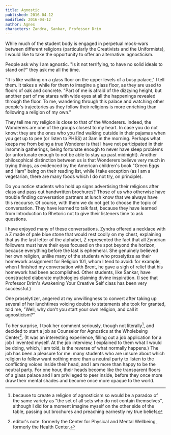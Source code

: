 ```yaml
---
title: Agnostic
published: 2016-04-12
modified: 2016-04-12
author: Agnes
characters: Zandra, Sankar, Professor Drim
---
```


While much of the student body is engaged in perpetual mock-wars between different religions (particularly the Creativists and the Uniformists), I would like to take the opportunity to offer an alternative: agnosticism.

People ask why I am agnostic. "Is it not terrifying, to have no solid ideals to stand on?" they ask me all the time.

<!--more-->

"It is like walking on a glass floor on the upper levels of a busy palace," I tell them. It takes a while for them to imagine a glass floor, as they are used to floors of oak and concrete. "Part of me is afraid of the dizzying height, but another part of me stares with wide eyes at all the happenings revealed through the floor. To me, wandering through this palace and watching other people's trajectories as they follow their religions is more enriching than following a religion of my own."

They tell me my religion is close to that of the Wonderers. Indeed, the Wonderers are one of the groups closest to my heart. In case you do not know: they are the ones who you find walking outside in their pajamas when you get up to pee (or listen to PHSS) at 3am in the morning. Perhaps what keeps me from being a true Wonderer is that I have not participated in their insomnia gatherings, being fortunate enough to never have sleep problems (or unfortunate enough to not be able to stay up past midnight). Another philosophical distinction between us is that Wonderers believe very much in trying things, as evidenced by the American children's book "Green Eggs and Ham" being on their reading list, while I take exception (as I am a vegetarian, there are many foods which I do not try, on principle).

Do you notice students who hold up signs advertising their religions after class and pass out handwritten brochures? Those of us who otherwise have trouble finding conversation partners at lunch know that we always have this recourse. Of course, with them we do not get to choose the topic of conversation. They have learned to talk fast, because they have learned from Introduction to Rhetoric not to give their listeners time to ask questions. 

I have enjoyed many of these conversations. Zyndra offered a necklace with a Z made of pale blue stone that would rest coolly on my chest, explaining that as the last letter of the alphabet, Z represented the fact that all Zyndrian followers must have their eyes focused on the spot beyond the horizon, because everything before the last is ephemeral. She genuinely believed her own religion, unlike many of the students who proselytize as their homework assignment for Religion 101, whom I tend to avoid: for example, when I finished my conversation with Brent, he gave a sigh of relief that his homework had been accomplished. Other students, like Sankar, have constructed elaborate mythologies claiming divine inspiration. (I see that Professor Drim's Awakening Your Creative Self class has been very successful.)

One proselytizer, angered at my unwillingness to convert after taking up several of her lunchtimes voicing doubts to statements she took for granted, told me, "Well, why don't you start your own religion, and call it agnosticism?"

To her surprise, I took her comment seriously, though not literally[^f1], and decided to start a job as Counselor for Agnostics at the Wholebeing Center[^f2]. (It was an interesting experience, filling out a job application for a job I invented myself. At the job interview, I explained to them what I would be doing, which, I am told, is the reverse of what normally happens.) The job has been a pleasure for me: many students who are unsure about which religion to follow want nothing more than a neutral party to listen to the conflicting voices inside their head, and I am more than happy to be the neutral party. For one hour, their heads become like the transparent floors of a glass palace and I am privileged to peer inside, before they once more draw their mental shades and become once more opaque to the world.

[^f1]: because to create a religion of agnosticism so would be a paradox of the same variety as "the set of all sets who do not contain themselves", although I did for a moment imagine myself on the other side of the table, passing out brochures and preaching earnestly my true beliefs

[^f2]: editor's note: formerly the Center for Physical and Mental Wellbeing, formerly the Health Center.

